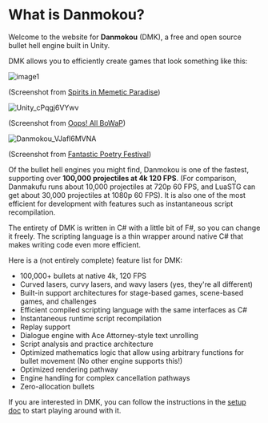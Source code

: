 # What is Danmokou?

Welcome to the website for **Danmokou** (DMK), a free and open source bullet hell engine built in Unity. 

DMK allows you to efficiently create games that look something like this:

![image1](../images/Danmokou_Gbn8TIOqvs.jpg)

(Screenshot from [Spirits in Memetic Paradise](https://www.bulletforge.org/u/bagoum/p/dong-fang-yin-yang-zang-spirits-in-memetic-paradise))

![Unity_cPqgj6VYwv](../images/Unity_cPqgj6VYwv.jpg)

(Screenshot from [Oops! All BoWaP](https://www.bulletforge.org/u/bagoum/p/oops-all-bowap))

![Danmokou_VJafl6MVNA](../images/Danmokou_VJafl6MVNA.jpg)

(Screenshot from [Fantastic Poetry Festival](https://bagoum.itch.io/fantastic-poetry-festival))

Of the bullet hell engines you might find, Danmokou is one of the fastest, supporting over **100,000 projectiles at 4k 120 FPS**. (For comparison, Danmakufu runs about 10,000 projectiles at 720p 60 FPS, and LuaSTG can get about 30,000 projectiles at 1080p 60 FPS). It is also one of the most efficient for development with features such as instantaneous script recompilation. 

The entirety of DMK is written in C# with a little bit of F#, so you can change it freely. The scripting language is a thin wrapper around native C# that makes writing code even more efficient.

Here is a (not entirely complete) feature list for DMK:

- 100,000+ bullets at native 4k, 120 FPS
- Curved lasers, curvy lasers, and wavy lasers (yes, they're all different)
- Built-in support architectures for stage-based games, scene-based games, and challenges
- Efficient compiled scripting language with the same interfaces as C#
- Instantaneous runtime script recompilation
- Replay support
- Dialogue engine with Ace Attorney-style text unrolling
- Script analysis and practice architecture
- Optimized mathematics logic that allow using arbitrary functions for bullet movement  (No other engine supports this!)
- Optimized rendering pathway 
- Engine handling for complex cancellation pathways
- Zero-allocation bullets



If you are interested in DMK, you can follow the instructions in the [setup doc](setup.md) to start playing around with it.

